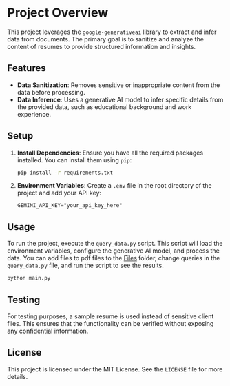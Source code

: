 # Project Overview

This project leverages the `google-generativeai` library to extract and infer data from documents.
The primary goal is to sanitize and analyze the content of resumes to provide structured information and insights.

## Features

- **Data Sanitization**: Removes sensitive or inappropriate content from the data before processing.
- **Data Inference**: Uses a generative AI model to infer specific details from the provided data, such as educational background and work experience.

## Setup

1. **Install Dependencies**: Ensure you have all the required packages installed. You can install them using `pip`:

    ```sh
    pip install -r requirements.txt
    ```

2. **Environment Variables**: Create a `.env` file in the root directory of the project and add your API key:

    ```dotenv
    GEMINI_API_KEY="your_api_key_here"
    ```

## Usage

To run the project, execute the `query_data.py` script. This script will load the environment variables, configure the generative AI model, and process the data.
You can add files to pdf files to the [Files]() folder, change queries in the `query_data.py` file, and run the script to see the results.
```sh
python main.py
```

## Testing

For testing purposes, a sample resume is used instead of sensitive client files. This ensures that the functionality can be verified without exposing any confidential information.

## License

This project is licensed under the MIT License. See the `LICENSE` file for more details.